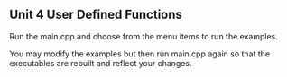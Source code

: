 ## Unit 4 User Defined Functions

Run the main.cpp and choose from the menu items to run the examples.

You may modify the examples but then run main.cpp again so that the executables are rebuilt and reflect your changes.
